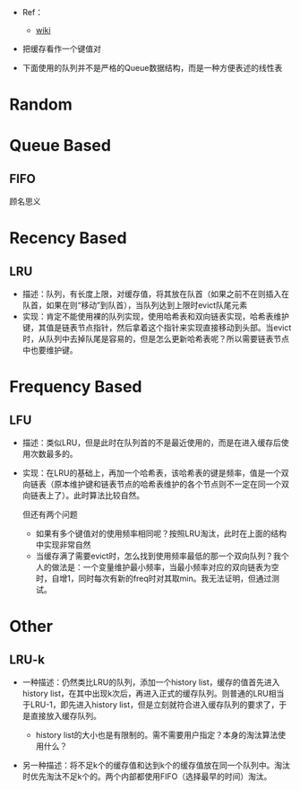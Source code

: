 + Ref：
  + [wiki](https://en.wikipedia.org/wiki/Cache_replacement_policies)

+ 把缓存看作一个键值对
+ 下面使用的队列并不是严格的Queue数据结构，而是一种方便表述的线性表

# Random

# Queue Based

## FIFO
顾名思义

# Recency Based

## LRU

+ 描述：队列，有长度上限，对缓存值，将其放在队首（如果之前不在则插入在队首，如果在则“移动”到队首），当队列达到上限时evict队尾元素
+ 实现：肯定不能使用裸的队列实现，使用哈希表和双向链表实现，哈希表维护键，其值是链表节点指针，然后拿着这个指针来实现直接移动到头部。当evict时，从队列中去掉队尾是容易的，但是怎么更新哈希表呢？所以需要链表节点中也要维护键。

# Frequency Based

## LFU

+ 描述：类似LRU，但是此时在队列首的不是最近使用的，而是在进入缓存后使用次数最多的。
+ 实现：在LRU的基础上，再加一个哈希表，该哈希表的键是频率，值是一个双向链表（原本维护键和链表节点的哈希表维护的各个节点则不一定在同一个双向链表上了）。此时算法比较自然。

    但还有两个问题

    + 如果有多个键值对的使用频率相同呢？按照LRU淘汰，此时在上面的结构中实现非常自然
    + 当缓存满了需要evict时，怎么找到使用频率最低的那一个双向队列？我个人的做法是：一个变量维护最小频率，当最小频率对应的双向链表为空时，自增1，同时每次有新的freq时对其取min。我无法证明，但通过测试。

# Other

## LRU-k

+ 一种描述：仍然类比LRU的队列，添加一个history list，缓存的值首先进入history list，在其中出现k次后，再进入正式的缓存队列。则普通的LRU相当于LRU-1，即先进入history list，但是立刻就符合进入缓存队列的要求了，于是直接放入缓存队列。
  + history list的大小也是有限制的。需不需要用户指定？本身的淘汰算法使用什么？

+ 另一种描述：将不足k个的缓存值和达到k个的缓存值放在同一个队列中。淘汰时优先淘汰不足k个的。两个内部都使用FIFO（选择最早的时间）淘汰。

